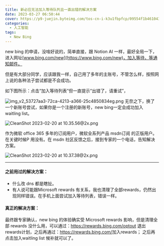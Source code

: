 ```yaml
---
title: 新必应无法加入等待队列且一直出错的解决方案
date: 2023-03-27 06:50:44
cover: https://p9-juejin.byteimg.com/tos-cn-i-k3u1fbpfcp/09554f1b461043c7a27076b91c82feea~tplv-k3u1fbpfcp-zoom-1.png
categories:
  - 人工智能
tags:
  - New Bing
---
```

new bing 的申请，没啥好说的，简单直接，跟 Notion AI 一样，最好全局一下，进入网址[www.bing.com/new](https://www.bing.com/new)，加入等待，等通知邮件。

但是有大部分同学，应该跟我一样，自己用了多年的主账号，不管怎么样，按照网上说的各种法子尝试都是不会成功。

如下图所示：点击“加入等待列表”但一直提示“出错了，请重试”，

![img_v2_53727aa3-72ca-4213-a366-25c4850834eg.png](https://p9-juejin.byteimg.com/tos-cn-i-k3u1fbpfcp/09554f1b461043c7a27076b91c82feea~tplv-k3u1fbpfcp-watermark.image?)
无奈之下，换了一个新账号尝试，如果你是一个注册的新账号，new bing一定会成功加入 waitling list。

![CleanShot 2023-02-20 at 10.35.56@2x.png](https://p1-juejin.byteimg.com/tos-cn-i-k3u1fbpfcp/c3b34ff7a37a4966914239f587d2ddfb~tplv-k3u1fbpfcp-watermark.image?)

作为微软 office 365 多年的订阅用户，微软全系列产品 msdn订阅 的正版用户。在关键时候P 用没有。在 msdn 社区反馈之后，接到专家的一个电话，告知解决方案。

![CleanShot 2023-02-20 at 10.37.38@2x.png](https://p3-juejin.byteimg.com/tos-cn-i-k3u1fbpfcp/25dda48db9b7431da5909551d678d715~tplv-k3u1fbpfcp-watermark.image?)

---
#### 之前用过的解决方案：
- 什么改 dns 都是瞎扯。
- 有人说可能跟Microsoft rewards 有关系，我也清理了全部rewards，仍然出现同样错误。在手机上面尝试加入等待列表，错误一样。

#### 真正的解决方案：
最终跟专家确认，new bing 的体验确实受 Microsoft rewards 影响，但是清理全部 rewards 没什么用，可以通过：<https://rewards.bing.com/optout> 退出rewards计划，之后再通过：<https://rewards.bing.com/>加入rewards； 之后再点击加入waitling list 候补就可以了。
